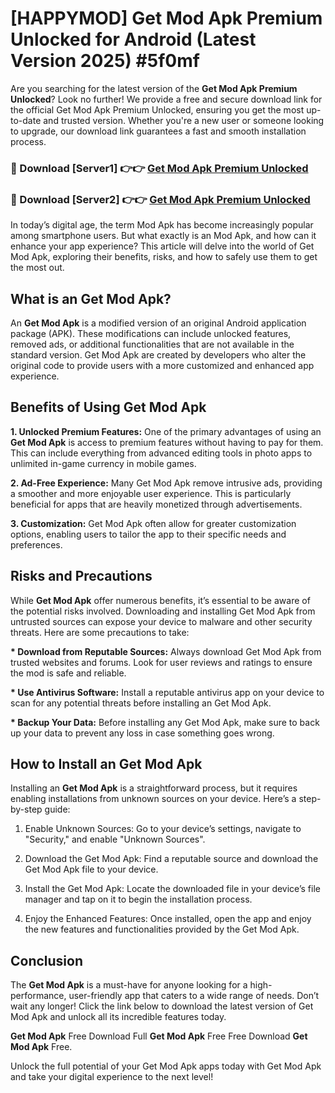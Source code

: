 # [HAPPYMOD] Get Mod Apk Premium Unlocked for Android (Latest Version 2025) #5f0mf

Are you searching for the latest version of the <strong>Get Mod Apk Premium Unlocked</strong>? Look no further! We provide a free and secure download link for the official Get Mod Apk Premium Unlocked, ensuring you get the most up-to-date and trusted version. Whether you're a new user or someone looking to upgrade, our download link guarantees a fast and smooth installation process.


<h3>🔴 Download [Server1] 👉👉 <a href="https://appsnew.pages.dev?q=Get+Mod+Apk">Get Mod Apk Premium Unlocked</a></h3>

<h3>🔴 Download [Server2] 👉👉 <a href="https://appsnew.pages.dev?q=Get+Mod+Apk">Get Mod Apk Premium Unlocked</a></h3>


In today’s digital age, the term Mod Apk has become increasingly popular among smartphone users. But what exactly is an Mod Apk, and how can it enhance your app experience? This article will delve into the world of Get Mod Apk, exploring their benefits, risks, and how to safely use them to get the most out.


<h2>What is an Get Mod Apk?</h2>

An <strong>Get Mod Apk</strong> is a modified version of an original Android application package (APK). These modifications can include unlocked features, removed ads, or additional functionalities that are not available in the standard version. Get Mod Apk are created by developers who alter the original code to provide users with a more customized and enhanced app experience.


<h2>Benefits of Using Get Mod Apk</h2>

<strong> 1. Unlocked Premium Features:</strong> One of the primary advantages of using an <strong>Get Mod Apk</strong> is access to premium features without having to pay for them. This can include everything from advanced editing tools in photo apps to unlimited in-game currency in mobile games.

<strong> 2. Ad-Free Experience:</strong> Many Get Mod Apk remove intrusive ads, providing a smoother and more enjoyable user experience. This is particularly beneficial for apps that are heavily monetized through advertisements.

<strong> 3. Customization:</strong> Get Mod Apk often allow for greater customization options, enabling users to tailor the app to their specific needs and preferences.


<h2>Risks and Precautions</h2>

While <strong>Get Mod Apk</strong> offer numerous benefits, it’s essential to be aware of the potential risks involved. Downloading and installing Get Mod Apk from untrusted sources can expose your device to malware and other security threats. Here are some precautions to take:

<strong> * Download from Reputable Sources:</strong> Always download Get Mod Apk from trusted websites and forums. Look for user reviews and ratings to ensure the mod is safe and reliable.

<strong> * Use Antivirus Software:</strong> Install a reputable antivirus app on your device to scan for any potential threats before installing an Get Mod Apk.

<strong> * Backup Your Data:</strong> Before installing any Get Mod Apk, make sure to back up your data to prevent any loss in case something goes wrong.


<h2>How to Install an Get Mod Apk</h2>

Installing an <strong>Get Mod Apk</strong> is a straightforward process, but it requires enabling installations from unknown sources on your device. Here’s a step-by-step guide:

 1. Enable Unknown Sources: Go to your device’s settings, navigate to "Security," and enable "Unknown Sources".

 2. Download the Get Mod Apk: Find a reputable source and download the Get Mod Apk file to your device.

 3. Install the Get Mod Apk: Locate the downloaded file in your device’s file manager and tap on it to begin the installation process.

 4. Enjoy the Enhanced Features: Once installed, open the app and enjoy the new features and functionalities provided by the Get Mod Apk.


<h2><strong>Conclusion</strong></h2>

The <strong>Get Mod Apk</strong> is a must-have for anyone looking for a high-performance, user-friendly app that caters to a wide range of needs. Don’t wait any longer! Click the link below to download the latest version of Get Mod Apk and unlock all its incredible features today.

<strong>Get Mod Apk</strong> Free Download Full <strong>Get Mod Apk</strong> Free Free Download <strong>Get Mod Apk</strong> Free.

Unlock the full potential of your Get Mod Apk apps today with Get Mod Apk and take your digital experience to the next level!